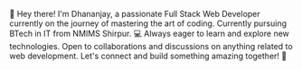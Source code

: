 👋 Hey there! I'm Dhananjay, a passionate Full Stack Web Developer currently on the journey of mastering the art of coding.
Currently pursuing BTech in IT from NMIMS Shirpur.
💻 Always eager to learn and explore new technologies. 
Open to collaborations and discussions on anything related to web development. 
Let's connect and build something amazing together! 🚀
